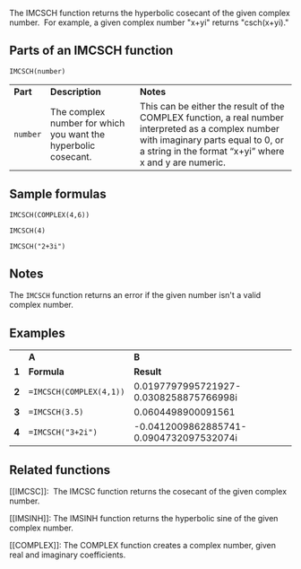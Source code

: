 The IMCSCH function returns the hyperbolic cosecant of the given complex number.
 For example, a given complex number "x+yi" returns "csch(x+yi)."

Parts of an IMCSCH function
---------------------------

`IMCSCH(number)`

|  |  |  |
| --- | --- | --- |
| **Part** | **Description** | **Notes** |
| `number` | The complex number for which you want the hyperbolic cosecant. | This can be either the result of the COMPLEX function, a real number interpreted as a complex number with imaginary parts equal to 0, or a string in the format “x+yi” where x and y are numeric. |

Sample formulas
---------------

`IMCSCH(COMPLEX(4,6))`

`IMCSCH(4)`

`IMCSCH("2+3i")`

Notes
-----

The `IMCSCH` function returns an error if the given number isn't a valid complex number.

Examples
--------

|  |  |  |
| --- | --- | --- |
|  | **A** | **B** |
| **1** | **Formula** | **Result** |
| **2** | `=IMCSCH(COMPLEX(4,1))` | 0.0197797995721927-0.0308258875766998i |
| **3** | `=IMCSCH(3.5)` | 0.0604498900091561 |
| **4** | `=IMCSCH("3+2i")` | -0.0412009862885741-0.0904732097532074i |

Related functions
-----------------

[[IMCSC]]:  The IMCSC function returns the cosecant of the given complex number.

[[IMSINH]]: The IMSINH function returns the hyperbolic sine of the given complex number.

[[COMPLEX]]: The COMPLEX function creates a complex number, given real and imaginary coefficients.